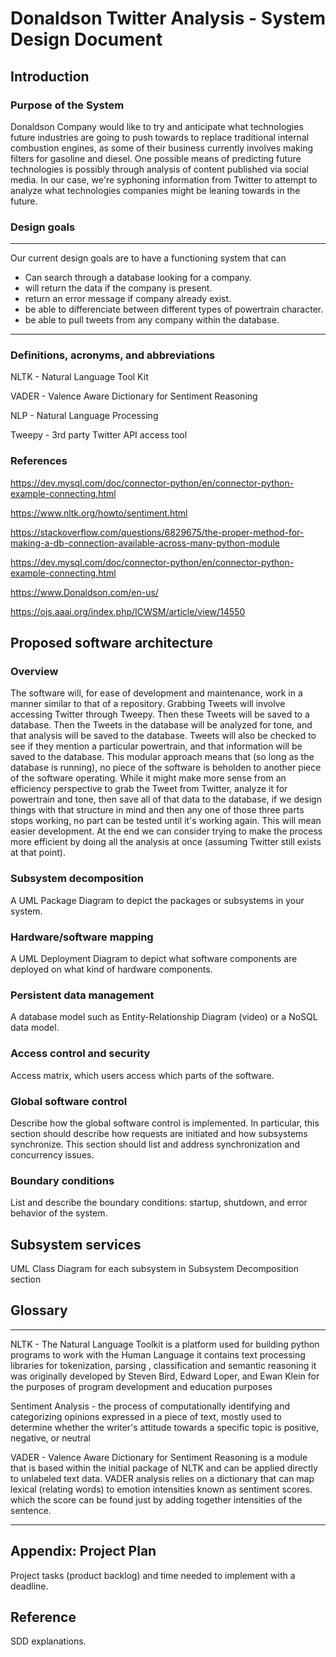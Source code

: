 # Donaldson Twitter Analysis - System Design Document

## Introduction

### Purpose of the System

Donaldson Company would like to try and anticipate what technologies future industries are going to push towards to replace traditional internal combustion engines, as some of their business currently involves making filters for gasoline and diesel. One possible means of predicting future technologies is possibly through analysis of content published via social media. In our case, we're syphoning information from Twitter to attempt to analyze what technologies companies might be leaning towards in the future.

### Design goals

---
Our current design goals are to have a functioning system that can

- Can search through a database looking for a company.
- will return the data if the company is present.
- return an error message if company already exist.
- be able to differenciate between different types of powertrain character.
- be able to pull tweets from any company within the database.

---

### Definitions, acronyms, and abbreviations

NLTK - Natural Language Tool Kit

VADER - Valence Aware Dictionary for Sentiment Reasoning

NLP - Natural Language Processing

Tweepy - 3rd party Twitter API access tool

### References

<https://dev.mysql.com/doc/connector-python/en/connector-python-example-connecting.html>

<https://www.nltk.org/howto/sentiment.html>

<https://stackoverflow.com/questions/6829675/the-proper-method-for-making-a-db-connection-available-across-many-python-module>

<https://dev.mysql.com/doc/connector-python/en/connector-python-example-connecting.html>

<https://www.Donaldson.com/en-us/>

<https://ojs.aaai.org/index.php/ICWSM/article/view/14550>

## Proposed software architecture

### Overview

The software will, for ease of development and maintenance, work in a manner similar to that of a repository. Grabbing Tweets will involve accessing Twitter through Tweepy. Then these Tweets will be saved to a database. Then the Tweets in the database will be analyzed for tone, and that analysis will be saved to the database. Tweets will also be checked to see if they mention a particular powertrain, and that information will be saved to the database. This modular approach means that (so long as the database is running), no piece of the software is beholden to another piece of the software operating. While it might make more sense from an efficiency perspective to grab the Tweet from Twitter, analyze it for powertrain and tone, then save all of that data to the database, if we design things with that structure in mind and then any one of those three parts stops working, no part can be tested until it's working again. This will mean easier development. At the end we can consider trying to make the process more efficient by doing all the analysis at once (assuming Twitter still exists at that point).

### Subsystem decomposition

A UML Package Diagram to depict the packages or subsystems in your system.

### Hardware/software mapping

A UML Deployment Diagram to depict what software components are deployed on what kind of hardware components.

### Persistent data management

A database model such as Entity-Relationship Diagram (video) or a NoSQL data model.

### Access control and security

Access matrix, which users access which parts of the software.

### Global software control

Describe how the global software control is implemented. In particular, this section should describe how requests are initiated and how subsystems synchronize. This section should list and address synchronization and concurrency issues.

### Boundary conditions

List and describe the boundary conditions: startup, shutdown, and error behavior of the system.

## Subsystem services

UML Class Diagram for each subsystem in Subsystem Decomposition section

## Glossary
---
NLTK - The Natural Language Toolkit is a platform used for building python programs to work with the Human Language it contains text processing libraries for tokenization, parsing , classification and semantic reasoning it was originally developed by Steven Bird, Edward Loper, and Ewan Klein for the purposes of program development and education purposes

Sentiment Analysis - the process of computationally identifying and categorizing opinions expressed in a piece of text, mostly used to determine whether the writer's attitude towards a specific topic is positive, negative, or neutral

VADER - Valence Aware Dictionary for Sentiment Reasoning is a module that is based within the initial package of NLTK and can be applied directly to unlabeled text data. VADER analysis relies on a dictionary that can map lexical (relating words) to emotion intensities known as sentiment scores. which the score can be found just by adding together intensities of the sentence.

---

## Appendix: Project Plan

Project tasks (product backlog) and time needed to implement with a deadline.

## Reference

SDD explanations.
